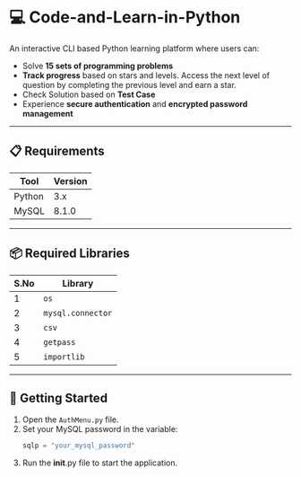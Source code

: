 # 💻 Code-and-Learn-in-Python

An interactive CLI based Python learning platform where users can:

- Solve **15 sets of programming problems**
- **Track progress** based on stars and levels. Access the next level of question by completing the previous level and earn a star.
- Check Solution based on **Test Case**
- Experience **secure authentication** and **encrypted password management**

---

## 📋 Requirements

| Tool        | Version   |
|-------------|-----------|
| Python      | 3.x       |
| MySQL       | 8.1.0     |

---

## 📦 Required Libraries

| S.No | Library           |
|------|-------------------|
| 1    | `os`              |
| 2    | `mysql.connector` |
| 3    | `csv`             |
| 4    | `getpass`         |
| 5    | `importlib`       |

---

## 🚀 Getting Started

1. Open the `AuthMenu.py` file.
2. Set your MySQL password in the variable:  
   ```python
   sqlp = "your_mysql_password"
3. Run the __init__.py file to start the application.
